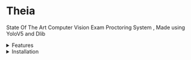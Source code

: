 # Theia
State Of The Art Computer Vision Exam Proctoring System , Made using YoloV5 and Dlib 

<details>
<summary>Features</summary>
   
This software is designed to uphold the integrity of exams conducted on computer screens by detecting and preventing suspicious activities committed by candidates. It relies on the candidate's webcam to monitor and analyze their behavior during the exam.

### Key Features:

1. Violation Counter: This system maintains a violation counter that allows a predefined number of infractions within an adjustable limit. Once this limit is reached, an alert is immediately sent to the administrator, and the candidate's computer is rendered inoperable until further action is taken.

2. Violations Detection: The system actively monitors the candidate's actions and records violations with corresponding image evidence. These violations include:

   a. Using a mobile phone during the exam.
   
   b. Diverting attention away from the screen, such as peeking at others' screens or consulting external materials.
   
   c. Detecting multiple individuals in the webcam frame, signaling potential collaboration or unauthorized presence.
   
   d. Not detecting any person in the frame for an extended period, which may indicate candidate absence or an issue.
   
   e. (Upcoming Feature) Facial Recognition: This upcoming feature will ensure that only the designated candidate uses the computer for the exam, preventing unauthorized access.

In summary, our state-of-the-art computer vision-based exam proctoring system provides a robust solution to maintain exam integrity by monitoring and flagging suspicious activities, all while offering customizable violation tolerance levels and advanced features for enhanced security.
</details>
<details>
<summary>Installation</summary>
This software is designed to operate efficiently without the need for a GPU, relying solely on CPU resources. Therefore, it is essential to ensure that your system is equipped with a capable CPU.

### To get started with the installation process, follow these steps:

1. Begin by installing Python 3, which can be downloaded from the official Python website at https://www.python.org

2. Next, either clone the repository or download it as a ZIP file to your local machine.

3. Once you have the software's repository on your machine, navigate to the cloned folder. Open a terminal window in this folder and execute the following command to install the required dependencies. Please note that this step may take some time to complete:

```bash
pip install -r requirements.txt
```

4. Once the dependencies are successfully installed, you can initialize the application by running the following command in the terminal:

```bash
python3 webcam.py
```

These steps will set up and launch the software, allowing you to use it for monitoring and proctoring exams using your CPU resources.

</details>

